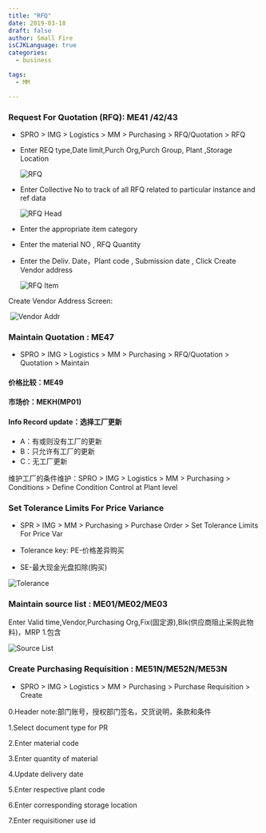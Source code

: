 ```yaml
---
title: "RFQ"
date: 2019-03-18
draft: false
author: Small Fire
isCJKLanguage: true
categories: 
  - business

tags: 
  - MM

---
```




### Request For Quotation (RFQ): ME41 /42/43

- SPRO > IMG > Logistics > MM > Purchasing > RFQ/Quotation > RFQ

- Enter REQ type,Date limit,Purch Org,Purch Group, Plant ,Storage Location

  ![RFQ](/images/MMPurchasing/RFQ_ME41.png)

- Enter Collective No to track of all RFQ related to particular instance and ref data

  ![RFQ Head](/images/MMPurchasing/RFQ_Head.png)

- Enter the appropriate item category

- Enter the material NO , RFQ Quantity

- Enter the Deliv. Date，Plant code , Submission date , Click Create Vendor address

  ![RFQ Item](/images/MMPurchasing/RFQ_Items.png)

Create Vendor Address Screen:

​	![Vendor Addr](/images/MMPurchasing/Vendor_addr.png)

### Maintain Quotation : ME47 

- SPRO > IMG > Logistics > MM > Purchasing > RFQ/Quotation > Quotation > Maintain

#### 价格比较：ME49

#### 市场价：MEKH(MP01)

#### Info Record update：选择工厂更新

- A：有或则没有工厂的更新
- B：只允许有工厂的更新
- C：无工厂更新

维护工厂的条件维护：SPRO > IMG > Logistics > MM > Purchasing > Conditions > Define Condition Control at Plant level



### Set Tolerance Limits For Price Variance

- SPR > IMG > MM > Purchasing > Purchase Order > Set Tolerance Limits For Price Var


- Tolerance key: PE-价格差异购买              
- SE-最大现金光盘扣除(购买)

![Tolerance](/images/MMPurchasing/Tolerance.png)

### Maintain source list : ME01/ME02/ME03

Enter Valid time,Vendor,Purchasing Org,Fix(固定源),Blk(供应商阻止采购此物料)，MRP 1.包含

![Source List](/images/MMPurchasing/SourceList.png)

### Create Purchasing Requisition : ME51N/ME52N/ME53N

- SPRO > IMG > Logistics > MM > Purchasing > Purchase Requisition > Create

0.Header note:部门账号，授权部门签名，交货说明，条款和条件

1.Select document type for PR

 2.Enter material code

 3.Enter quantity of material

 4.Update delivery date

 5.Enter respective plant code

 6.Enter corresponding storage location

 7.Enter requisitioner use id

